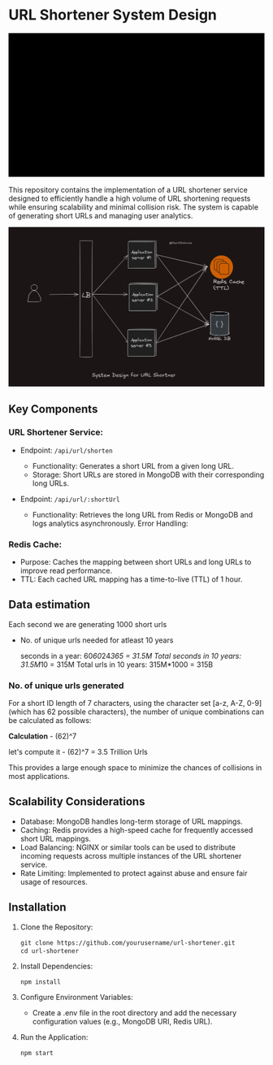 # URL Shortener System Design

![Demo GIF of iTiny URL Shortener](./itiny-url-shortener-demo.gif)


This repository contains the implementation of a URL shortener service designed to efficiently handle a high volume of URL shortening requests while ensuring scalability and minimal collision risk. The system is capable of generating short URLs and managing user analytics.

![URL Shortener System Design](./url-shortner-system-design.png)


## Key Components

### URL Shortener Service:

- Endpoint: `/api/url/shorten`
    - Functionality: Generates a short URL from a given long URL.
    - Storage: Short URLs are stored in MongoDB with their corresponding long URLs.

- Endpoint: `/api/url/:shortUrl`
    - Functionality: Retrieves the long URL from Redis or MongoDB and logs analytics asynchronously.
    Error Handling:


### Redis Cache:

- Purpose: Caches the mapping between short URLs and long URLs to improve read performance.
- TTL: Each cached URL mapping has a time-to-live (TTL) of 1 hour.


## Data estimation

Each second we are generating 1000 short urls

- No. of unique urls needed for atleast 10 years

    seconds in a year: 60*60*24*365 = 31.5M
    Total seconds in 10 years: 31.5M*10 = 315M
    Total urls in 10 years: 315M*1000 = 315B


### No. of unique urls generated

For a short ID length of 7 characters, using the character set [a-z, A-Z, 0-9] (which has 62 possible characters), the number of unique combinations can be calculated as follows:

**Calculation** - (62)^7

let's compute it - (62)^7 = 3.5 Trillion Urls

This provides a large enough space to minimize the chances of collisions in most applications.

## Scalability Considerations

- Database: MongoDB handles long-term storage of URL mappings.
- Caching: Redis provides a high-speed cache for frequently accessed short URL mappings.
- Load Balancing: NGINX or similar tools can be used to distribute incoming requests across multiple instances of the URL shortener service.
- Rate Limiting: Implemented to protect against abuse and ensure fair usage of resources.

## Installation

1. Clone the Repository:
    ```
    git clone https://github.com/yourusername/url-shortener.git
    cd url-shortener
    ```

2. Install Dependencies:
    ```
    npm install
    ```

3. Configure Environment Variables:
    - Create a .env file in the root directory and add the necessary configuration values (e.g., MongoDB URI, Redis URL).

4. Run the Application:
    ```
    npm start
    ```

